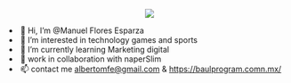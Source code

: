 <p align="center"><img src="https://baulprogram.com.mx/assets/images/logo.png"></
  
- 👋 Hi, I’m @Manuel Flores Esparza
- 👀 I’m interested in technology games and sports
- 🌱 I’m currently learning Marketing digital
- 💞️ work in collaboration with naperSlim
- 📫 contact me albertomfe@gmail.com & https://baulprogram.comn.mx/

<!---
albertomfe/albertomfe is a ✨ special ✨ repository because its `README.md` (this file) appears on your GitHub profile.
You can click the Preview link to take a look at your changes.
--->
